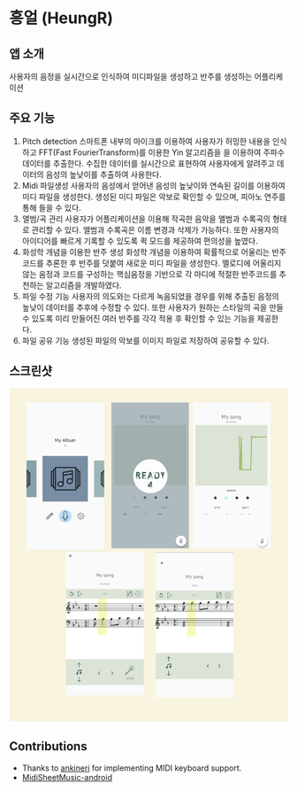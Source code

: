 # 흥얼 (HeungR)

## 앱 소개
사용자의 음정을 실시간으로 인식하여 미디파일을 생성하고 반주를 생성하는 어플리케이션

## 주요 기능 

1) Pitch detection
   스마트폰 내부의 마이크를 이용하여 사용자가 허밍한 내용을 인식하고 FFT(Fast FourierTransform)를
   이용한 Yin 알고리즘을 을 이용하여 주파수 데이터를 추출한다. 수집한 데이터를 
   실시간으로 표현하여 사용자에게 알려주고 데이터의 음성의 높낮이를 추출하여 사용한다.
2) Midi 파일생성
   사용자의 음성에서 얻어낸 음성의 높낮이와 연속된 길이를 이용하여 미디 파일을 생성한다.
   생성된 미디 파일은 악보로 확인할 수 있으며, 피아노 연주를 통해 들을 수 있다.  
3) 앨범/곡 관리
   사용자가 어플리케이션을 이용해 작곡한 음악을 앨범과 수록곡의 형태로 관리할 수 있다. 앨범과
   수록곡은 이름 변경과 삭제가 가능하다. 또한 사용자의 아이디어를 빠르게 기록할 수 있도록 
   퀵 모드를 제공하여 편의성을 높였다.
4) 화성학 개념을 이용한 반주 생성
   화성학 개념을 이용하여 확률적으로 어울리는 반주 코드를 추론한 후 반주를 덧붙여 새로운 
   미디 파일을 생성한다. 멜로디에 어울리지 않는 음정과 코드를 구성하는 핵심음정을 기반으로
   각 마디에 적절한 반주코드를 추천하는 알고리즘을 개발하였다.
5) 파일 수정 기능
   사용자의 의도와는 다르게 녹음되었을 경우를 위해 추출된 음정의 높낮이 데이터를 추후에 
   수정할 수 있다. 또한 사용자가 원하는 스타일의 곡을 만들 수 있도록 미리 만들어진 여러
   반주를 각각 적용 후 확인할 수 있는 기능을 제공한다.
6) 파일 공유 기능
   생성된 파일의 악보를 이미지 파일로 저장하여 공유할 수 있다.

## 스크린샷
![main](./README_IMAGE/total.png)





## Contributions
- Thanks to [ankineri](https://github.com/ankineri) for implementing MIDI keyboard support.
- [MidiSheetMusic-android](https://github.com/ditek/MidiSheetMusic-Android) 

